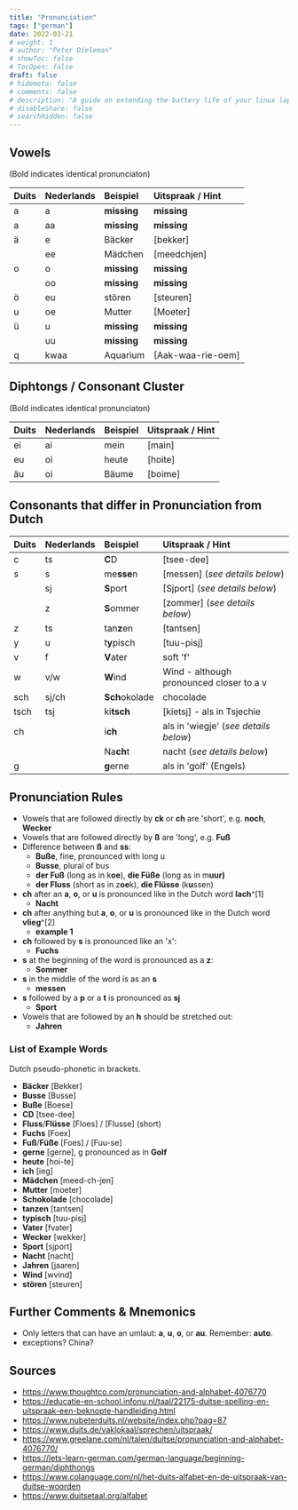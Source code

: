 ```yaml
---
title: "Pronunciation"
tags: ["german"]
date: 2022-03-21
# weight: 1
# author: "Peter Dieleman"
# showToc: false
# TocOpen: false
draft: false
# hidemeta: false
# comments: false
# description: "A guide on extending the battery life of your linux laptop"
# disableShare: false
# searchHidden: false
---
```


## Vowels

(Bold indicates identical pronunciaton)

| Duits | Nederlands | Beispiel    | Uitspraak / Hint  |
| :---- | :--------- | :---------- | :---------------- |
| a     | a          | **missing** | **missing**       |
| a     | aa         | **missing** | **missing**       |
| ä     | e          | Bäcker      | [bekker]          |
|       | ee         | Mädchen     | [meedchjen]       |
| o     | o          | **missing** | **missing**       |
|       | oo         | **missing** | **missing**       |
| ö     | eu         | stören      | [steuren]         |
| u     | oe         | Mutter      | [Moeter]          |
| ü     | u          | **missing** | **missing**       |
|       | uu         | **missing** | **missing**       |
| q     | kwaa       | Aquarium    | [Aak-waa-rie-oem] |

## Diphtongs / Consonant Cluster

(Bold indicates identical pronunciaton)

| Duits | Nederlands | Beispiel | Uitspraak / Hint |
| :---- | :--------- | :------- | :--------------- |
| ei    | ai         | mein     | [main]           |
| eu    | oi         | heute    | [hoite]          |
| äu    | oi         | Bäume    | [boime]          |


## Consonants that differ in Pronunciation from Dutch


| Duits | Nederlands | Beispiel       | Uitspraak / Hint                         |
| :---- | :--------- | :------------- | :--------------------------------------- |
| c     | ts         | **C**D         | [tsee-dee]                               |
| s     | s          | me**sse**n     | [messen] (*see details below*)           |
|       | sj         | **S**port      | [Sjport] (*see details below*)           |
|       | z          | **S**ommer     | [zommer] (*see details below*)           |
| z     | ts         | tan**z**en     | [tantsen]                                |
| y     | u          | t**y**pisch    | [tuu-pisj]                                 |
| v     | f          | **V**ater      | soft 'f'                                 |
| w     | v/w        | **W**ind       | Wind - although pronounced closer to a v |
| sch   | sj/ch      | **Sch**okolade | chocolade                                |
| tsch  | tsj        | ki**tsch**     | [kietsj] - als in Tsjechie               |
| ch    |            | i**ch**        | als in 'wiegje' (*see details below*)    |
|       |            | Na**ch**t      | nacht  (*see details below*)             |
| g     |            | **g**erne      | als in 'golf' (Engels)                   |



## Pronunciation Rules

- Vowels that are followed directly by **ck** or **ch** are 'short', e.g. **noch**, **Wecker**
- Vowels that are followed directly by **ß** are  'long', e.g. **Fuß**
- Difference between **ß** and **ss**:
  - **Buße**, fine, pronounced with long u
  - **Busse**, plural of bus
  - **der Fuß** (long as in k**oe**), **die Füße** (long as in m**uur)**
  - **der Fluss** (short as in z**oe**k), **die Flüsse** (k**u**ssen)
- **ch** after an **a**, **o**, or **u** is pronounced like in the Dutch word **lach**^[1]
  - **Nacht**
- **ch** after anything but **a**, **o**, or **u** is pronounced like in the Dutch word **vlieg**^[2]
  - **example 1**
- **ch** followed by **s** is pronounced like an 'x':
  - **Fuchs**
- **s** at the beginning of the word is pronounced as a **z**:
  - **Sommer**
- **s** in the middle of the word is as an **s**
  - **messen**
- **s** followed by a **p** or a **t** is pronounced as **sj**
  - **Sport**
- Vowels that are followed by an **h** should be stretched out:
  - **Jahren**

### List of Example Words

Dutch pseudo-phonetic in brackets.

- **Bäcker** [Bekker]
- **Busse** [Busse]
- **Buße** [Boese]
- **CD** [tsee-dee]
- **Fluss**/**Flüsse** [Floes] / [Flusse] (short)
- **Fuchs** [Foex]
- **Fuß**/**Füße** [Foes] / [Fuu-se]
- **gerne** [gerne], g pronounced as in **Golf**
- **heute** [hoi-te]
- **ich** [ieg]
- **Mädchen** [meed-ch-jen]
- **Mutter** [moeter]
- **Schokolade** [chocolade]
- **tanzen** [tantsen]
- **typisch** [tuu-pisj]
- **Vater** [fvater]
- **Wecker** [wekker]
- **Sport** [sjport]
- **Nacht** [nacht]
- **Jahren** [jaaren]
- **Wind** [wvind]
- **stören** [steuren]

## Further Comments & Mnemonics

- Only letters that can have an umlaut: **a**, **u**, **o**, or **au**. Remember: **auto**.
- exceptions? China? 

## Sources

- <https://www.thoughtco.com/pronunciation-and-alphabet-4076770>
- <https://educatie-en-school.infonu.nl/taal/22175-duitse-spelling-en-uitspraak-een-beknopte-handleiding.html>
- <https://www.nubeterduits.nl/website/index.php?pag=87>
- <https://www.duits.de/vaklokaal/sprechen/uitspraak/>
- <https://www.greelane.com/nl/talen/duitse/pronunciation-and-alphabet-4076770/>
- <https://lets-learn-german.com/german-language/beginning-german/diphthongs>
- <https://www.colanguage.com/nl/het-duits-alfabet-en-de-uitspraak-van-duitse-woorden>
- <https://www.duitsetaal.org/alfabet>

[^1]: aka Ach-laut 
[^2]: aka Ich-laut
